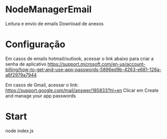 # NodeManagerEmail

Leitura e envio de emails
Download de anexos

# Configuração
Em casos de emails hotmail/outlook, acessar o link abaixo para criar a senha de aplicativo
https://support.microsoft.com/en-us/account-billing/how-to-get-and-use-app-passwords-5896ed9b-4263-e681-128a-a6f2979a7944

Em casos de Gmail, acessar o link:
https://support.google.com/mail/answer/185833?hl=en
Clicar em Create and manage your app passwords

# Start
node index.js
